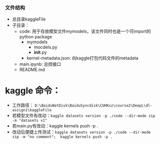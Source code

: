 ### 文件结构
- 总目录kaggleFile
- 子目录：
  - code: 用于存放模型文件mymodels，该文件同时也是一个可import的python package
    - mymodels
      - mocdels.py
      - __init__.py
    - kernel-metadata.json: 向kaggle打包代码文件的metadata
  - main.ipynb: 总控接口
  - README.md

# kaggle 命令：
- 工作路径： `D:\BaiduNetDisk\BaiduSyncdisk\CUHKsz\course2\DeepL\dl-assign1\kaggleFile`
- 若模型文件有改动：`kaggle datasets version -p ./code --dir-mode zip -m "datasets v1"`
- 若main.py有改动：kaggle kernels push -p .
- 改动后便捷上传测试：`kaggle datasets version -p ./code --dir-mode zip -m "no comment";  kaggle kernels push -p . `